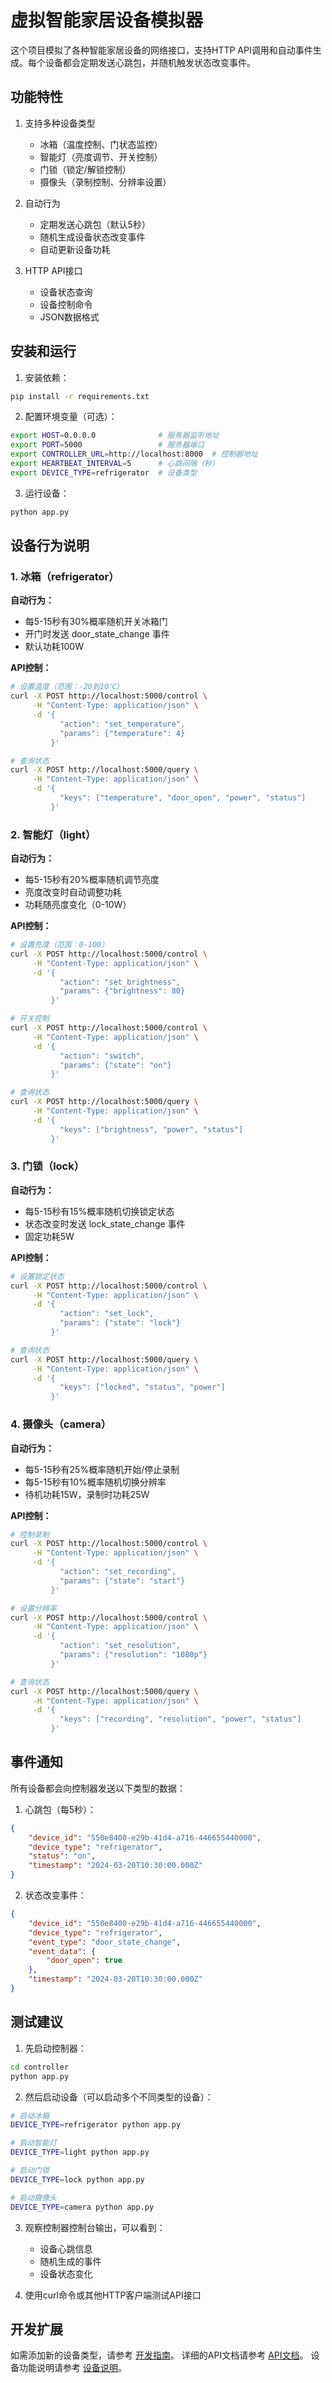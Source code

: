 # 虚拟智能家居设备模拟器

这个项目模拟了各种智能家居设备的网络接口，支持HTTP API调用和自动事件生成。每个设备都会定期发送心跳包，并随机触发状态改变事件。

## 功能特性

1. 支持多种设备类型
   - 冰箱（温度控制、门状态监控）
   - 智能灯（亮度调节、开关控制）
   - 门锁（锁定/解锁控制）
   - 摄像头（录制控制、分辨率设置）

2. 自动行为
   - 定期发送心跳包（默认5秒）
   - 随机生成设备状态改变事件
   - 自动更新设备功耗

3. HTTP API接口
   - 设备状态查询
   - 设备控制命令
   - JSON数据格式

## 安装和运行

1. 安装依赖：
```bash
pip install -r requirements.txt
```

2. 配置环境变量（可选）：
```bash
export HOST=0.0.0.0              # 服务器监听地址
export PORT=5000                 # 服务器端口
export CONTROLLER_URL=http://localhost:8000  # 控制器地址
export HEARTBEAT_INTERVAL=5      # 心跳间隔（秒）
export DEVICE_TYPE=refrigerator  # 设备类型
```

3. 运行设备：
```bash
python app.py
```

## 设备行为说明

### 1. 冰箱（refrigerator）

**自动行为：**
- 每5-15秒有30%概率随机开关冰箱门
- 开门时发送 door_state_change 事件
- 默认功耗100W

**API控制：**
```bash
# 设置温度（范围：-20到10℃）
curl -X POST http://localhost:5000/control \
     -H "Content-Type: application/json" \
     -d '{
           "action": "set_temperature",
           "params": {"temperature": 4}
         }'

# 查询状态
curl -X POST http://localhost:5000/query \
     -H "Content-Type: application/json" \
     -d '{
           "keys": ["temperature", "door_open", "power", "status"]
         }'
```

### 2. 智能灯（light）

**自动行为：**
- 每5-15秒有20%概率随机调节亮度
- 亮度改变时自动调整功耗
- 功耗随亮度变化（0-10W）

**API控制：**
```bash
# 设置亮度（范围：0-100）
curl -X POST http://localhost:5000/control \
     -H "Content-Type: application/json" \
     -d '{
           "action": "set_brightness",
           "params": {"brightness": 80}
         }'

# 开关控制
curl -X POST http://localhost:5000/control \
     -H "Content-Type: application/json" \
     -d '{
           "action": "switch",
           "params": {"state": "on"}
         }'

# 查询状态
curl -X POST http://localhost:5000/query \
     -H "Content-Type: application/json" \
     -d '{
           "keys": ["brightness", "power", "status"]
         }'
```

### 3. 门锁（lock）

**自动行为：**
- 每5-15秒有15%概率随机切换锁定状态
- 状态改变时发送 lock_state_change 事件
- 固定功耗5W

**API控制：**
```bash
# 设置锁定状态
curl -X POST http://localhost:5000/control \
     -H "Content-Type: application/json" \
     -d '{
           "action": "set_lock",
           "params": {"state": "lock"}
         }'

# 查询状态
curl -X POST http://localhost:5000/query \
     -H "Content-Type: application/json" \
     -d '{
           "keys": ["locked", "status", "power"]
         }'
```

### 4. 摄像头（camera）

**自动行为：**
- 每5-15秒有25%概率随机开始/停止录制
- 每5-15秒有10%概率随机切换分辨率
- 待机功耗15W，录制时功耗25W

**API控制：**
```bash
# 控制录制
curl -X POST http://localhost:5000/control \
     -H "Content-Type: application/json" \
     -d '{
           "action": "set_recording",
           "params": {"state": "start"}
         }'

# 设置分辨率
curl -X POST http://localhost:5000/control \
     -H "Content-Type: application/json" \
     -d '{
           "action": "set_resolution",
           "params": {"resolution": "1080p"}
         }'

# 查询状态
curl -X POST http://localhost:5000/query \
     -H "Content-Type: application/json" \
     -d '{
           "keys": ["recording", "resolution", "power", "status"]
         }'
```

## 事件通知

所有设备都会向控制器发送以下类型的数据：

1. 心跳包（每5秒）：
```json
{
    "device_id": "550e8400-e29b-41d4-a716-446655440000",
    "device_type": "refrigerator",
    "status": "on",
    "timestamp": "2024-03-20T10:30:00.000Z"
}
```

2. 状态改变事件：
```json
{
    "device_id": "550e8400-e29b-41d4-a716-446655440000",
    "device_type": "refrigerator",
    "event_type": "door_state_change",
    "event_data": {
        "door_open": true
    },
    "timestamp": "2024-03-20T10:30:00.000Z"
}
```

## 测试建议

1. 先启动控制器：
```bash
cd controller
python app.py
```

2. 然后启动设备（可以启动多个不同类型的设备）：
```bash
# 启动冰箱
DEVICE_TYPE=refrigerator python app.py

# 启动智能灯
DEVICE_TYPE=light python app.py

# 启动门锁
DEVICE_TYPE=lock python app.py

# 启动摄像头
DEVICE_TYPE=camera python app.py
```

3. 观察控制器控制台输出，可以看到：
   - 设备心跳信息
   - 随机生成的事件
   - 设备状态变化

4. 使用curl命令或其他HTTP客户端测试API接口

## 开发扩展

如需添加新的设备类型，请参考 [开发指南](docs/开发指南.md)。
详细的API文档请参考 [API文档](docs/API.md)。
设备功能说明请参考 [设备说明](docs/设备说明.md)。
